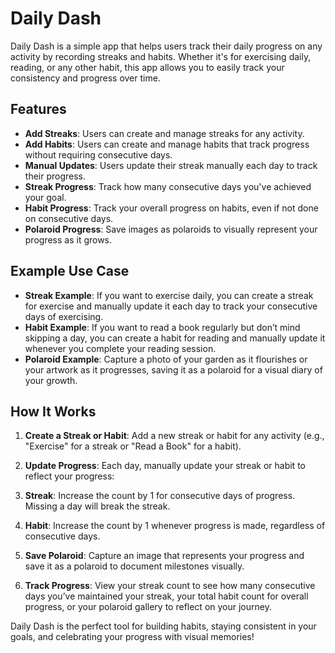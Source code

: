 # Daily Dash

Daily Dash is a simple app that helps users track their daily progress on any activity by recording streaks and habits. Whether it's for exercising daily, reading, or any other habit, this app allows you to easily track your consistency and progress over time.

## Features

- **Add Streaks**: Users can create and manage streaks for any activity.
- **Add Habits**: Users can create and manage habits that track progress without requiring consecutive days.
- **Manual Updates**: Users update their streak manually each day to track their progress.
- **Streak Progress**: Track how many consecutive days you've achieved your goal.
- **Habit Progress**: Track your overall progress on habits, even if not done on consecutive days.
- **Polaroid Progress**: Save images as polaroids to visually represent your progress as it grows.

## Example Use Case

- **Streak Example**: If you want to exercise daily, you can create a streak for exercise and manually update it each day to track your consecutive days of exercising.
- **Habit Example**: If you want to read a book regularly but don’t mind skipping a day, you can create a habit for reading and manually update it whenever you complete your reading session.
- **Polaroid Example**: Capture a photo of your garden as it flourishes or your artwork as it progresses, saving it as a polaroid for a visual diary of your growth.

## How It Works

1. **Create a Streak or Habit**: Add a new streak or habit for any activity (e.g., "Exercise" for a streak or "Read a Book" for a habit).

2. **Update Progress**: Each day, manually update your streak or habit to reflect your progress:

3. **Streak**: Increase the count by 1 for consecutive days of progress. Missing a day will break the streak.

4. **Habit**: Increase the count by 1 whenever progress is made, regardless of consecutive days.

5. **Save Polaroid**: Capture an image that represents your progress and save it as a polaroid to document milestones visually.

6. **Track Progress**: View your streak count to see how many consecutive days you’ve maintained your streak, your total habit count for overall progress, or your polaroid gallery to reflect on your journey.

Daily Dash is the perfect tool for building habits, staying consistent in your goals, and celebrating your progress with visual memories!